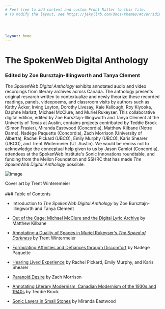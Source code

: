 ```yaml
---
# Feel free to add content and custom Front Matter to this file.
# To modify the layout, see https://jekyllrb.com/docs/themes/#overriding-theme-defaults




layout: home
---
```

# The SpokenWeb Digital Anthology 
### Edited by Zoe Bursztajn-Illingworth and Tanya Clement 

*The SpokenWeb Digital Anthology* exhibits annotated audio and video recordings from literary archives across Canada. The anthology presents original research written to contextualize and newly theorize these recorded readings, panels, videopoems, and classroom visits by authors such as Kathy Acker, Irving Layton, Dorothy Livesay, Kaie Kellough, Roy Kiyooka, Daphne Marlatt, Michael McClure, and Muriel Rukeyser. This collaborative digital edition, edited by Zoe Bursztajn-Illingworth and Tanya Clement at the Univerity of Texas at Austin, contains projects contributed by Teddie Brock (Simon Frasier), Miranda Eastwood (Concordia), Matthew Kilbane (Notre Dame), Nadège Paquette (Concordia), Zach Morrison (University of Alberta), Rachel Pickard (UBCO), Emily Murphy (UBCO), Karis Shearer (UBCO), and Trent Wintermeier (UT Austin). We would be remiss not to acknowledge the conceptual help given to us by Jason Camlot (Concordia), attendees at the SpokenWeb Institute's Sonic Innovations roundtable, and funding from the Mellon Foundation and SSHRC that has made *The SpokenWeb Digital Anthology* possible. 

![image](https://user-images.githubusercontent.com/70542175/234410382-cab5cffe-8fd7-4831-a6c4-8e5069dc6ad0.png)
<figcaption>Cover art by Trent Winteremeier</figcaption>
<br>
### Table of Contents

- Introduction to *The SpokenWeb Digital Anthology* by Zoe Bursztajn-Illingworth and Tanya Clement 

- [Out of the Cage: Michael McClure and the Digital Lyric Archive](https://hipstas.github.io/out-of-the-cage-michael-mcclure-and-the-digital-lyric-archive/) by Matthew Kilbane 

- [Annotating a Duality of Spaces in Muriel Rukeyser's *The Speed of Darkness*](https://hipstas.github.io/The-speed-of-darkness/) by Trent Wintermeier 

- [Formulating Affinities and Defiances through Discomfort](https://hipstas.github.io/performance-reading-acker/) by Nadège Paquette 

- [Hearing Lived Experience](https://hipstas.github.io/hearing-lived-experience/) by Rachel Pickard, Emily Murphy, and Karis Shearer 

- [Paranoid Desire](https://zachmorrison.github.io/Roy-Kiyooka-Classroom-Visit-University-of-Alberta-1977/) by Zach Morrison 

- [Annotating Literary Modernism: Canadian Modernism of the 1930s and 1940s](https://hipstas.github.io/sfu-poetry-panel) by Teddie Brock

- [Sonic Layers in Small Stones](https://hipstas.github.io/small-stones-sonic-layers/) by Miranda Eastwood 
